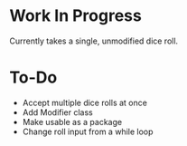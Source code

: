 # Work In Progress

Currently takes a single, unmodified dice roll.

# To-Do

* Accept multiple dice rolls at once
* Add Modifier class
* Make usable as a package
* Change roll input from a while loop